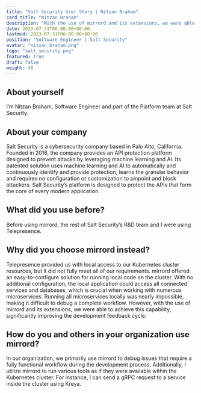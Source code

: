 ```yaml
---
title: "Salt Security User Story | Nitzan Braham"
card_title: "Nitzan Braham"
description: "With the use of mirrord and its extensions, we were able to [debug a complete workflow], significantly improving the development feedback cycle."
date: 2023-07-31T06:00:00+00:00
lastmod: 2023-07-31T06:00:00+00:00
position: "Software Engineer | Salt Security"
avatar: "nitzan_braham.png"
logo: "salt_security.png"
featured: true
draft: false
weight: 40
---
```


## About yourself

I’m Nitzan Braham, Software Engineer and part of the Platform team at Salt Security.

## About your company

Salt Security is a cybersecurity company based in Palo Alto, California. Founded in 2016, the company provides an API protection platform designed to prevent attacks by leveraging machine learning and AI. Its patented solution uses machine learning and AI to automatically and continuously identify and provide protection, learns the granular behavior and requires no configuration or customization to pinpoint and block attackers. Salt Security’s platform is designed to protect the APIs that form the core of every modern application.

## What did you use before?

Before using mirrord, the rest of Salt Security’s R&D team and I were using Telepresence.

## Why did you choose mirrord instead?

Telepresence provided us with local access to our Kubernetes cluster resources, but it did not fully meet all of our requirements.
mirrord offered an easy-to-configure solution for running local code on the cluster. With no additional configuration, the local application could access all connected services and databases, which is crucial when working with numerous microservices.
Running all microservices locally was nearly impossible, making it difficult to debug a complete workflow. However, with the use of mirrord and its extensions, we were able to achieve this capability, significantly improving the development feedback cycle.

## How do you and others in your organization use mirrord?

In our organization, we primarily use mirrord to debug issues that require a fully functional workflow during the development process.
Additionally, I utilize mirrord to run various tools as if they were available within the Kubernetes cluster. For instance, I can send a gRPC request to a service inside the cluster using Kreya.

